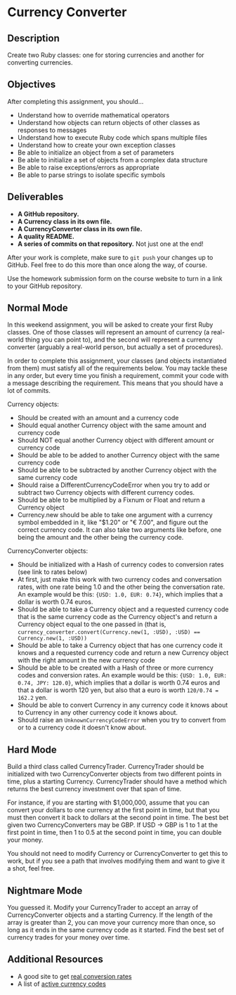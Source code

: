 # Currency Converter

## Description

Create two Ruby classes: one for storing currencies and another for converting currencies.

## Objectives

After completing this assignment, you should...

* Understand how to override mathematical operators
* Understand how objects can return objects of other classes as responses to messages
* Understand how to execute Ruby code which spans multiple files
* Understand how to create your own exception classes
* Be able to initialize an object from a set of parameters
* Be able to initialize a set of objects from a complex data structure
* Be able to raise exceptions/errors as appropriate
* Be able to parse strings to isolate specific symbols

## Deliverables

* **A GitHub repository.**
* **A Currency class in its own file.**
* **A CurrencyConverter class in its own file.**
* **A quality README.**
* **A series of commits on that repository.**  Not just one at the end!

After your work is complete, make sure to `git push` your changes up to GitHub.  Feel free to do this more than once along the way, of course.

Use the homework submission form on the course website to turn in a link to your GitHub repository.

## Normal Mode

In this weekend assignment, you will be asked to create your first Ruby classes.  One of those classes will represent an amount of currency (a real-world thing you can point to), and the second will represent a currency converter (arguably a real-world person, but actually a set of procedures).

In order to complete this assignment, your classes (and objects instantiated from them) must satisfy all of the requirements below.  You may tackle these in any order, but every time you finish a requirement, commit your code with a message describing the requirement.  This means that you should have a lot of commits.

Currency objects:

* Should be created with an amount and a currency code
* Should equal another Currency object with the same amount and currency code
* Should NOT equal another Currency object with different amount or currency code
* Should be able to be added to another Currency object with the same currency code
* Should be able to be subtracted by another Currency object with the same currency code
* Should raise a DifferentCurrencyCodeError when you try to add or subtract two Currency objects with different currency codes.
* Should be able to be multiplied by a Fixnum or Float and return a Currency object
* Currency.new should be able to take one argument with a currency symbol embedded in it, like "$1.20" or "€ 7.00", and figure out the correct currency code. It can also take two arguments like before, one being the amount and the other being the currency code.

CurrencyConverter objects:

* Should be initialized with a Hash of currency codes to conversion rates (see link to rates below)
* At first, just make this work with two currency codes and conversation rates, with one rate being 1.0 and the other being the conversation rate. An example would be this: `{USD: 1.0, EUR: 0.74}`, which implies that a dollar is worth 0.74 euros.
* Should be able to take a Currency object and a requested currency code that is the same currency code as the Currency object's and return a Currency object equal to the one passed in (that is, `currency_converter.convert(Currency.new(1, :USD), :USD) == Currency.new(1, :USD))`
* Should be able to take a Currency object that has one currency code it knows and a requested currency code and return a new Currency object with the right amount in the new currency code
* Should be able to be created with a Hash of three or more currency codes and conversion rates. An example would be this: `{USD: 1.0, EUR: 0.74, JPY: 120.0}`, which implies that a dollar is worth 0.74 euros and that a dollar is worth 120 yen, but also that a euro is worth `120/0.74 = 162.2` yen.
* Should be able to convert Currency in any currency code it knows about to Currency in any other currency code it knows about.
* Should raise an `UnknownCurrencyCodeError` when you try to convert from or to a currency code it doesn't know about.

## Hard Mode

Build a third class called CurrencyTrader.  CurrencyTrader should be initialized with two CurrencyConverter objects from two different points in time, plus a starting Currency.  CurrencyTrader should have a method which returns the best currency investment over that span of time.

For instance, if you are starting with $1,000,000, assume that you can convert your dollars to one currency at the first point in time, but that you must then convert it back to dollars at the second point in time.  The best bet given two CurrencyConverters may be GBP.  If USD -> GBP is 1 to 1 at the first point in time, then 1 to 0.5 at the second point in time, you can double your money.

You should not need to modify Currency or CurrencyConverter to get this to work, but if you see a path that involves modifying them and want to give it a shot, feel free.

## Nightmare Mode

You guessed it.  Modify your CurrencyTrader to accept an array of CurrencyConverter objects and a starting Currency.  If the length of the array is greater than 2, you can move your currency more than once, so long as it ends in the same currency code as it started.  Find the best set of currency trades for your money over time.

## Additional Resources

* A good site to get [real conversion rates](http://www.xe.com/currencyconverter/#rates)
* A list of [active currency codes](https://en.wikipedia.org/wiki/ISO_4217#Active_codes)
